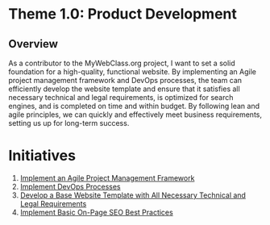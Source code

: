  # Theme 1.0: Product Development
## Overview
As a contributor to the MyWebClass.org project, I want to set a solid foundation for a high-quality, functional website. 
By implementing an Agile project management framework and DevOps processes, the team can efficiently develop the website 
template and ensure that it satisfies all necessary technical and legal requirements, is optimized for search engines, 
and is completed on time and within budget. By following lean and agile principles, we can quickly and effectively meet 
business requirements, setting us up for long-term success.
# Initiatives
1. [Implement an Agile Project Management Framework](documentation/templates/theme/initiatives/initiative_agile_framework.md)
2. [Implement DevOps Processes](documentation/templates/theme/initiatives/initiative_devops_processes.md)
3. [Develop a Base Website Template with All Necessary Technical and Legal Requirements](documentation/templates/theme/initiatives/initiative_legal_technical_website_template.md)
4. [Implement Basic On-Page SEO Best Practices](documentation/templates/theme/initiatives/initiative_best_seo_practices.md)
